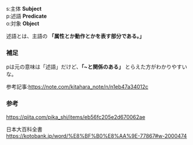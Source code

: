 s:主体 **Subject**  
p:述語 **Predicate**  
o:対象 **Object**

述語とは、主語の **「属性とか動作とかを表す部分である。」**

### 補足

pは元の意味は「述語」だけど、**「~と関係のある」** とらえた方がわかりやすいな。

参考記事:https://note.com/kitahara_note/n/n1eb47a34012c

### 参考

https://qiita.com/pika_shi/items/eb56fc205e2d670062ae

日本大百科全書  
https://kotobank.jp/word/%E8%BF%B0%E8%AA%9E-77867#w-2000474


